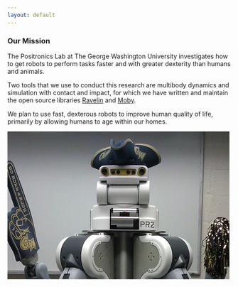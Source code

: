 ```yaml
---
layout: default
---
```

### Our Mission

The Positronics Lab at The George Washington University investigates how to get robots to perform tasks faster and with greater dexterity than humans and animals.

Two tools that we use to conduct this research are multibody dynamics and simulation with contact and impact, for which we have written and maintain the open source libraries [Ravelin] and [Moby].

We plan to use fast, dexterous robots to improve human quality of life, primarily by allowing humans to age within our homes.

[Ravelin]: /Ravelin
[Moby]: /Moby
[Pacer]: https://github.com/PositronicsLab/Pacer

![PR2](assets/img/PR2.jpg)
